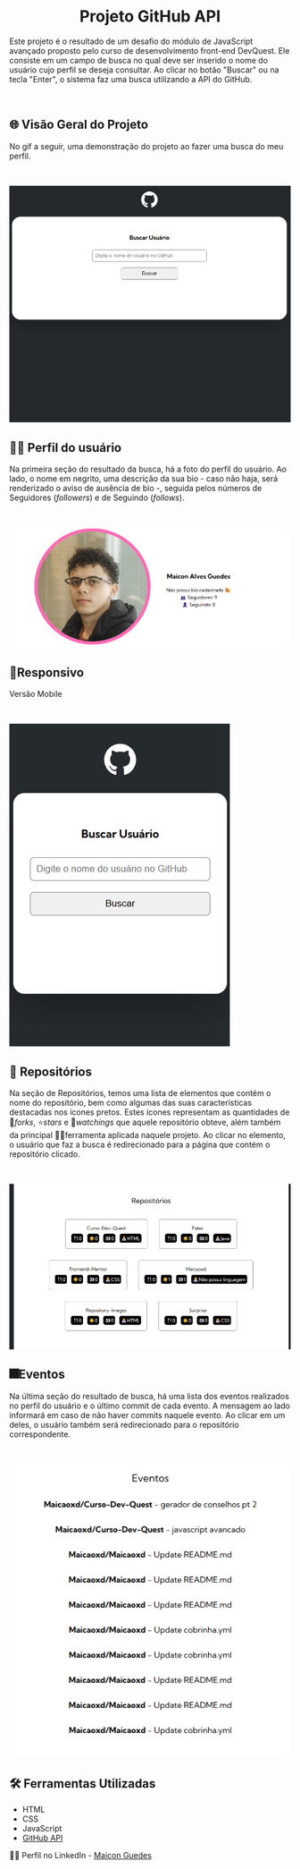 <h1 align="center"><strong>Projeto GitHub API</strong></h1>
<p>Este projeto é o resultado de um desafio do módulo de JavaScript avançado proposto pelo curso de desenvolvimento front-end DevQuest. Ele consiste em um campo de busca no qual deve ser inserido o nome do usuário cujo perfil se deseja consultar. Ao clicar no botão "Buscar" ou na tecla "Enter", o sistema faz uma busca utilizando a API do GitHub.</p>
<br>

<h2>🌐 Visão Geral do Projeto</h2>
<p>No gif a seguir, uma demonstração do projeto ao fazer uma busca do meu perfil.</p>
<br>

![Projeto GitHub Api Live](./src/assets/overview.gif)

<h2>🧑‍💻 Perfil do usuário</h2>
<p>Na primeira seção do resultado da busca, há a foto do perfil do usuário. Ao lado, o nome em negrito, uma descrição da sua bio - caso não haja, será renderizado o aviso de ausência de bio -, seguida pelos números de Seguidores (<i>followers</i>) e de Seguindo (<i>follows</i>).</p>
<br>

![Perfil do Usuário](./src/assets/perfil.png)

<h2>📱Responsivo</h2>
<p>Versão Mobile</p>
<br>

![Responsivo](./src/assets/responsivo.gif)

<h2>📄 Repositórios</h2>
<p>Na seção de Repositórios, temos uma lista de elementos que contém o nome do repositório, bem como algumas das suas características destacadas nos ícones pretos. Estes ícones representam as quantidades de 🍴<i>forks</i>, ⭐<i>stars</i> e 👀<i>watchings</i> que aquele repositório obteve, além também da principal 🧑‍💻ferramenta aplicada naquele projeto. Ao clicar no elemento, o usuário que faz a busca é redirecionado para a página que contém o repositório clicado.</p>
<br>

![Repositórios](./src/assets/repositorios.gif)

<h2>🎆Eventos</h2>
<p>Na última seção do resultado de busca, há uma lista dos eventos realizados no perfil do usuário e o último commit de cada evento. A mensagem ao lado informará em caso de não haver commits naquele evento. Ao clicar em um deles, o usuário também será redirecionado para o repositório correspondente.</p>
<br>

![Eventos](./src/assets/eventos.png)

<h2>🛠️ Ferramentas Utilizadas</h2>

- HTML
- CSS
- JavaScript
- [GitHub API](https://docs.github.com/pt/rest?apiVersion=2022-11-28)

🙋‍♂️ Perfil no LinkedIn - [Maicon Guedes](https://www.linkedin.com/in/maiconguedess/)
